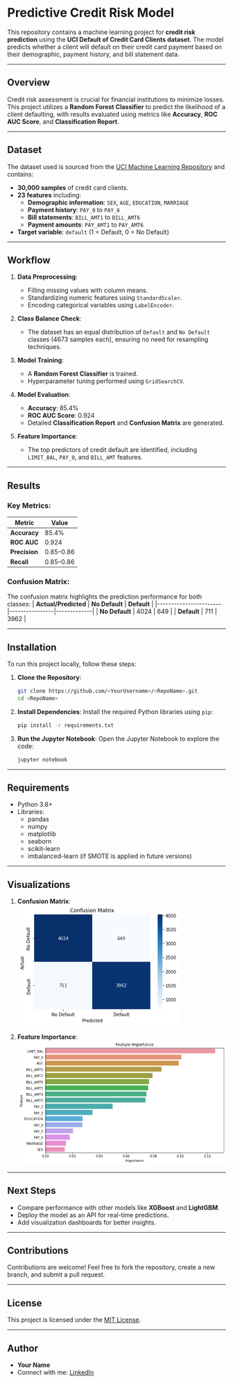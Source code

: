 
# **Predictive Credit Risk Model**

This repository contains a machine learning project for **credit risk prediction** using the **UCI Default of Credit Card Clients dataset**. The model predicts whether a client will default on their credit card payment based on their demographic, payment history, and bill statement data.

---

## **Overview**

Credit risk assessment is crucial for financial institutions to minimize losses. This project utilizes a **Random Forest Classifier** to predict the likelihood of a client defaulting, with results evaluated using metrics like **Accuracy**, **ROC AUC Score**, and **Classification Report**.

---

## **Dataset**

The dataset used is sourced from the [UCI Machine Learning Repository](https://archive.ics.uci.edu/ml/datasets/default+of+credit+card+clients) and contains:

- **30,000 samples** of credit card clients.
- **23 features** including:
  - **Demographic information**: `SEX`, `AGE`, `EDUCATION`, `MARRIAGE`
  - **Payment history**: `PAY_0` to `PAY_6`
  - **Bill statements**: `BILL_AMT1` to `BILL_AMT6`
  - **Payment amounts**: `PAY_AMT1` to `PAY_AMT6`
- **Target variable**: `default` (1 = Default, 0 = No Default)

---

## **Workflow**

1. **Data Preprocessing**:
   - Filling missing values with column means.
   - Standardizing numeric features using `StandardScaler`.
   - Encoding categorical variables using `LabelEncoder`.

2. **Class Balance Check**:
   - The dataset has an equal distribution of `Default` and `No Default` classes (4673 samples each), ensuring no need for resampling techniques.

3. **Model Training**:
   - A **Random Forest Classifier** is trained.
   - Hyperparameter tuning performed using `GridSearchCV`.

4. **Model Evaluation**:
   - **Accuracy**: 85.4%
   - **ROC AUC Score**: 0.924
   - Detailed **Classification Report** and **Confusion Matrix** are generated.

5. **Feature Importance**:
   - The top predictors of credit default are identified, including `LIMIT_BAL`, `PAY_0`, and `BILL_AMT` features.

---

## **Results**

### Key Metrics:
| Metric          | Value   |
|-----------------|---------|
| **Accuracy**    | 85.4%   |
| **ROC AUC**     | 0.924   |
| **Precision**   | 0.85–0.86 |
| **Recall**      | 0.85–0.86 |

### **Confusion Matrix**:
The confusion matrix highlights the prediction performance for both classes:
| **Actual/Predicted** | **No Default** | **Default** |
|-----------------------|----------------|-------------|
| **No Default**        | 4024          | 649         |
| **Default**           | 711           | 3962        |

---

## **Installation**

To run this project locally, follow these steps:

1. **Clone the Repository**:
   ```bash
   git clone https://github.com/<YourUsername>/<RepoName>.git
   cd <RepoName>
   ```

2. **Install Dependencies**:
   Install the required Python libraries using `pip`:
   ```bash
   pip install -r requirements.txt
   ```

3. **Run the Jupyter Notebook**:
   Open the Jupyter Notebook to explore the code:
   ```bash
   jupyter notebook
   ```

---

## **Requirements**

- Python 3.8+
- Libraries:
   - pandas
   - numpy
   - matplotlib
   - seaborn
   - scikit-learn
   - imbalanced-learn (if SMOTE is applied in future versions)

---

## **Visualizations**

1. **Confusion Matrix**:
   ![Confusion Matrix](/ConfusionMatrix.png)

2. **Feature Importance**:
   ![Feature Importance](/FeatureImportance.png)

---

## **Next Steps**

- Compare performance with other models like **XGBoost** and **LightGBM**.
- Deploy the model as an API for real-time predictions.
- Add visualization dashboards for better insights.

---

## **Contributions**

Contributions are welcome! Feel free to fork the repository, create a new branch, and submit a pull request.

---

## **License**

This project is licensed under the [MIT License](https://opensource.org/licenses/MIT).

---

## **Author**

- **Your Name**  
- Connect with me: [LinkedIn](https://www.linkedin.com/in/jebin-larosh-jervis-a52938123/) 
